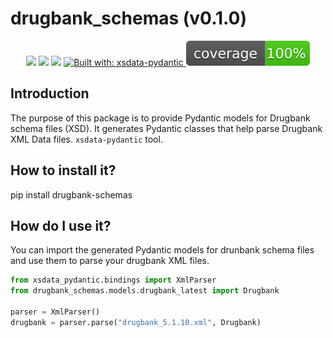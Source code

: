 # drugbank_schemas (v0.1.0)

<p align="center">
    <img src="https://img.shields.io/pypi/dm/rxiv-types?style=flat-square" />
    <img src="https://img.shields.io/pypi/l/rxiv-types?style=flat-square"/>
    <img src="https://img.shields.io/pypi/v/rxiv-types?style=flat-square"/>
    <a href="https://github.com/tefra/xsdata-pydantic">
        <img alt="Built with: xsdata-pydantic" src="https://img.shields.io/badge/Built%20with-xsdata--pydantic-blue">
    </a>
    <a href="https://github.com/dbrgn/coverage-badge">
        <img src="./images/coverage.svg">
    </a>
</p>

## Introduction

The purpose of this package is to provide Pydantic models for Drugbank schema files (XSD). 
It generates Pydantic classes that help parse Drugbank XML Data files.
`xsdata-pydantic` tool. 

## How to install it?
pip install drugbank-schemas

## How do I use it?
You can import the generated Pydantic models for drunbank schema files and use them 
to parse your drugbank XML files.

```python
from xsdata_pydantic.bindings import XmlParser
from drugbank_schemas.models.drugbank_latest import Drugbank

parser = XmlParser()
drugbank = parser.parse("drugbank_5.1.10.xml", Drugbank)
```
